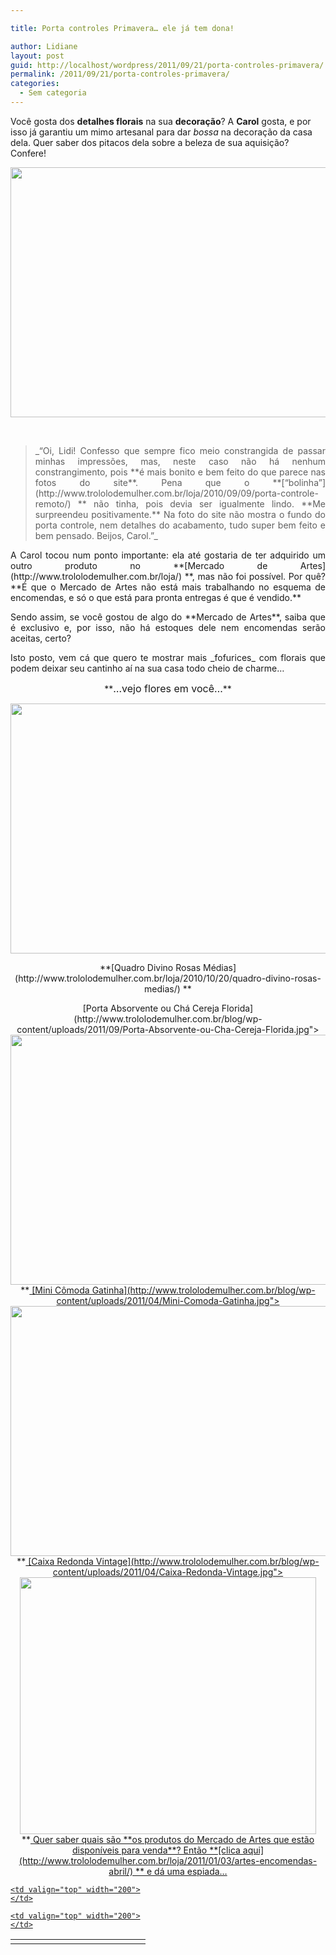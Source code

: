 ```yaml
---

title: Porta controles Primavera… ele já tem dona!

author: Lidiane
layout: post
guid: http://localhost/wordpress/2011/09/21/porta-controles-primavera/
permalink: /2011/09/21/porta-controles-primavera/
categories:
  - Sem categoria
---
```

Você gosta dos **detalhes florais** na sua **decoração**? A **Carol** gosta, e por isso já garantiu um mimo artesanal para dar _bossa_ na decoração da casa dela. Quer saber dos pitacos dela sobre a beleza de sua aquisição? Confere!

<!--more-->

<p align="center">
  <a href="http://www.trololodemulher.com.br/blog/wp-content/uploads/2011/06/Porta-Controle-Remoto-Primavera.jpg"><img class="alignnone size-full wp-image-6494" title="Porta Controle Remoto Primavera" src="http://www.trololodemulher.com.br/blog/wp-content/uploads/2011/06/Porta-Controle-Remoto-Primavera.jpg" alt="" width="600" height="400" /></a>
</p>

&nbsp;

> <p align="justify">
>   _“Oi, Lidi! Confesso que sempre fico meio constrangida de passar minhas impressões, mas, neste caso não há nenhum constrangimento, pois **é mais bonito e bem feito do que parece nas fotos do site**. Pena que o **[&#8220;bolinha&#8221;](http://www.trololodemulher.com.br/loja/2010/09/09/porta-controle-remoto/) ** não tinha, pois devia ser igualmente lindo. **Me surpreendeu positivamente.** Na foto do site não mostra o fundo do porta controle, nem detalhes do acabamento, tudo super bem feito e bem pensado. Beijos, Carol.”_
> </p>

<p align="justify">
  A Carol tocou num ponto importante: ela até gostaria de ter adquirido um outro produto no **[Mercado de Artes](http://www.trololodemulher.com.br/loja/) **, mas não foi possível. Por quê? **É que o Mercado de Artes não está mais trabalhando no esquema de encomendas, e só o que está para pronta entregas é que é vendido.**
</p>

<p align="justify">
  Sendo assim, se você gostou de algo do **Mercado de Artes**, saiba que é exclusivo e, por isso, não há estoques dele nem encomendas serão aceitas, certo?
</p>

<p align="justify">
  Isto posto, vem cá que quero te mostrar mais _fofurices_ com florais que podem deixar seu cantinho aí na sua casa todo cheio de charme…
</p>

<p align="center">
  **<span style="font-size: medium;">…vejo flores em você…</span>**
</p>

<p align="center">
  <a href="http://www.trololodemulher.com.br/blog/wp-content/uploads/2011/04/Divino-Rosas-Medias.jpg"><img class="alignnone size-full wp-image-6249" title="Divino Rosas Médias" src="http://www.trololodemulher.com.br/blog/wp-content/uploads/2011/04/Divino-Rosas-Medias.jpg" alt="" width="600" height="400" /></a>
</p>

<p align="center">
  **[Quadro Divino Rosas Médias](http://www.trololodemulher.com.br/loja/2010/10/20/quadro-divino-rosas-medias/) **
</p>

<p align="center">
  [Porta Absorvente ou Chá Cereja Florida](http://www.trololodemulher.com.br/blog/wp-content/uploads/2011/09/Porta-Absorvente-ou-Cha-Cereja-Florida.jpg"><img class="alignnone size-full wp-image-6926" title="Porta Absorvente ou Chá Cereja Florida" src="http://www.trololodemulher.com.br/blog/wp-content/uploads/2011/09/Porta-Absorvente-ou-Cha-Cereja-Florida.jpg" alt="" width="600" height="400" /><br /> </a>**<a href="http://www.trololodemulher.com.br/loja/2010/09/08/absorvente-cha-cereja-florida/) **
</p>

<p align="center">
  [Mini Cômoda Gatinha](http://www.trololodemulher.com.br/blog/wp-content/uploads/2011/04/Mini-Comoda-Gatinha.jpg"><img class="alignnone size-full wp-image-6316" title="Mini Cômoda Gatinha" src="http://www.trololodemulher.com.br/blog/wp-content/uploads/2011/04/Mini-Comoda-Gatinha.jpg" alt="" width="600" height="400" /><br /> </a>**<a href="http://www.trololodemulher.com.br/loja/2010/09/08/mini-comoda-gatinha/) **
</p>

<p align="center">
  [Caixa Redonda Vintage](http://www.trololodemulher.com.br/blog/wp-content/uploads/2011/04/Caixa-Redonda-Vintage.jpg"><img class="alignnone size-full wp-image-6252" title="Caixa Redonda Vintage" src="http://www.trololodemulher.com.br/blog/wp-content/uploads/2011/04/Caixa-Redonda-Vintage.jpg" alt="" width="474" height="411" /><br /> </a>**<a href="http://www.trololodemulher.com.br/loja/2010/09/08/caixa-redonda-vintage/) **
</p>

<p align="justify">
  Quer saber quais são **os produtos do Mercado de Artes que estão disponíveis para venda**? Então **[clica aqui](http://www.trololodemulher.com.br/loja/2011/01/03/artes-encomendas-abril/) ** e dá uma espiada…
</p>

<table width="600" border="0" cellspacing="0" cellpadding="2">
  <tr>
    <td valign="top" width="200">
    </td>
    
    <td valign="top" width="200">
    </td>
    
    <td valign="top" width="200">
    </td>
  </tr>
</table>